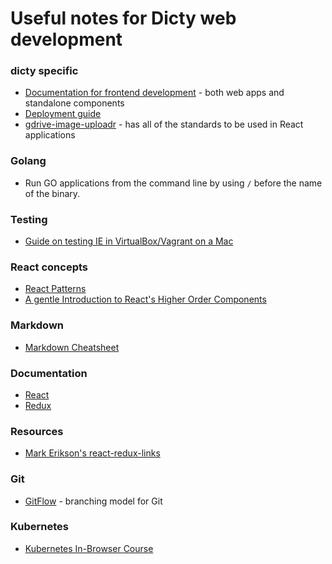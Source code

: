 # Useful notes for Dicty web development

### dicty specific
- [Documentation for frontend development](https://gist.github.com/cybersiddhu/bc9025e4413c3e3dbf748d3916c7039e#file-frontend-development-md) - both web apps and standalone components
- [Deployment guide](https://github.com/dictyBase/Migration/blob/master/deploy.md)
- [gdrive-image-uploadr](https://github.com/dictybase-playground/gdrive-image-uploadr/tree/develop) - has all of the standards to be used in React applications

### Golang
- Run GO applications from the command line by using `/` before the name of the binary.

### Testing
- [Guide on testing IE in VirtualBox/Vagrant on a Mac](https://bluegg.co.uk/writing/testing-ie-in-a-virtualbox-in-a-vagrant-in-a-mac-in-a-bluegg)

### React concepts
- [React Patterns](https://reactpatterns.com/)
- [A gentle Introduction to React's Higher Order Components](https://www.robinwieruch.de/gentle-introduction-higher-order-components/)

### Markdown
- [Markdown Cheatsheet](https://github.com/adam-p/markdown-here/wiki/Markdown-Cheatsheet)

### Documentation
- [React](https://reactjs.org/docs/hello-world.html)
- [Redux](https://redux.js.org/)

### Resources
- [Mark Erikson's react-redux-links](https://github.com/markerikson/react-redux-links)

### Git
- [GitFlow](https://datasift.github.io/gitflow/IntroducingGitFlow.html) - branching model for Git

### Kubernetes
- [Kubernetes In-Browser Course](https://www.katacoda.com/courses/kubernetes)
